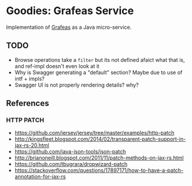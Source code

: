 <!--

    Copyright (c) 2018-present Sonatype, Inc. All rights reserved.

    This program is licensed to you under the Apache License Version 2.0,
    and you may not use this file except in compliance with the Apache License Version 2.0.
    You may obtain a copy of the Apache License Version 2.0 at http://www.apache.org/licenses/LICENSE-2.0.

    Unless required by applicable law or agreed to in writing,
    software distributed under the Apache License Version 2.0 is distributed on an
    "AS IS" BASIS, WITHOUT WARRANTIES OR CONDITIONS OF ANY KIND, either express or implied.
    See the Apache License Version 2.0 for the specific language governing permissions and limitations there under.

-->
# Goodies: Grafeas Service

Implementation of [Grafeas](https://grafeas.io/) as a Java micro-service.

## TODO

* Browse operations take a `filter` but its not defined afaict what that is, and ref-impl doesn't even look at it
* Why is Swagger generating a "default" section?  Maybe due to use of intf + impls?
* Swagger UI is not properly rendering details?  why?

## References

### HTTP PATCH

* https://github.com/jersey/jersey/tree/master/examples/http-patch
* http://kingsfleet.blogspot.com/2014/02/transparent-patch-support-in-jax-rs-20.html
* https://github.com/java-json-tools/json-patch
* http://brianoneill.blogspot.com/2011/11/patch-methods-on-jax-rs.html
* https://github.com/tbugrara/dropwizard-patch
* https://stackoverflow.com/questions/17897171/how-to-have-a-patch-annotation-for-jax-rs